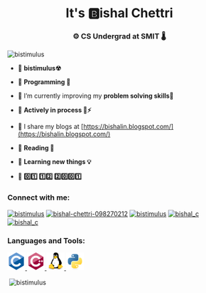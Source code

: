 <h1 align="center">It's 🅱ishal Chettri</h1>
<h3 align="center">⚙ CS Undergrad at SMIT 🌡</h3>

<p align="left"> <img src="https://komarev.com/ghpvc/?username=bistimulus&label=Profile%20views&color=0e75b6&style=flat" alt="bistimulus" /> </p>

- 🔶 **bistimulus☢**

- 🔸 **Programming 🔋**

- 🌱 I’m currently improving my **problem solving skills🎳**

- 🔸 **Actively in process 🚦⚡**

- 📌 I share my blogs at [https://bishalin.blogspot.com/](https://bishalin.blogspot.com/)

- 🔸 **Reading 🏮**

- 🔸 **Learning new things 💡**

- 📌 **0️⃣1️⃣ 1️⃣2️⃣ 2️⃣0️⃣0️⃣1️⃣**

<h3 align="left">Connect with me:</h3>
<p align="left">
<a href="https://twitter.com/bistimulus" target="blank"><img align="center" src="https://raw.githubusercontent.com/rahuldkjain/github-profile-readme-generator/master/src/images/icons/Social/twitter.svg" alt="bistimulus" height="30" width="40" /></a>
<a href="https://linkedin.com/in/bishal-chettri-098270212" target="blank"><img align="center" src="https://raw.githubusercontent.com/rahuldkjain/github-profile-readme-generator/master/src/images/icons/Social/linked-in-alt.svg" alt="bishal-chettri-098270212" height="30" width="40" /></a>
<a href="https://instagram.com/bistimulus" target="blank"><img align="center" src="https://raw.githubusercontent.com/rahuldkjain/github-profile-readme-generator/master/src/images/icons/Social/instagram.svg" alt="bistimulus" height="30" width="40" /></a>
<a href="https://www.hackerrank.com/bishal_c" target="blank"><img align="center" src="https://raw.githubusercontent.com/rahuldkjain/github-profile-readme-generator/master/src/images/icons/Social/hackerrank.svg" alt="bishal_c" height="30" width="40" /></a>
<a href="https://www.hackerearth.com/bishal_c" target="blank"><img align="center" src="https://raw.githubusercontent.com/rahuldkjain/github-profile-readme-generator/master/src/images/icons/Social/hackerearth.svg" alt="bishal_c" height="30" width="40" /></a>
</p>

<h3 align="left">Languages and Tools:</h3>
<p align="left"> <a href="https://www.cprogramming.com/" target="_blank"> <img src="https://raw.githubusercontent.com/devicons/devicon/master/icons/c/c-original.svg" alt="c" width="40" height="40"/> </a> <a href="https://www.w3schools.com/cpp/" target="_blank"> <img src="https://raw.githubusercontent.com/devicons/devicon/master/icons/cplusplus/cplusplus-original.svg" alt="cplusplus" width="40" height="40"/> </a> <a href="https://www.linux.org/" target="_blank"> <img src="https://raw.githubusercontent.com/devicons/devicon/master/icons/linux/linux-original.svg" alt="linux" width="40" height="40"/> </a> <a href="https://www.python.org" target="_blank"> <img src="https://raw.githubusercontent.com/devicons/devicon/master/icons/python/python-original.svg" alt="python" width="40" height="40"/> </a> </p>


<p>&nbsp;<img align="center" src="https://github-readme-stats.vercel.app/api?username=bistimulus&show_icons=true&locale=en" alt="bistimulus" /></p>
